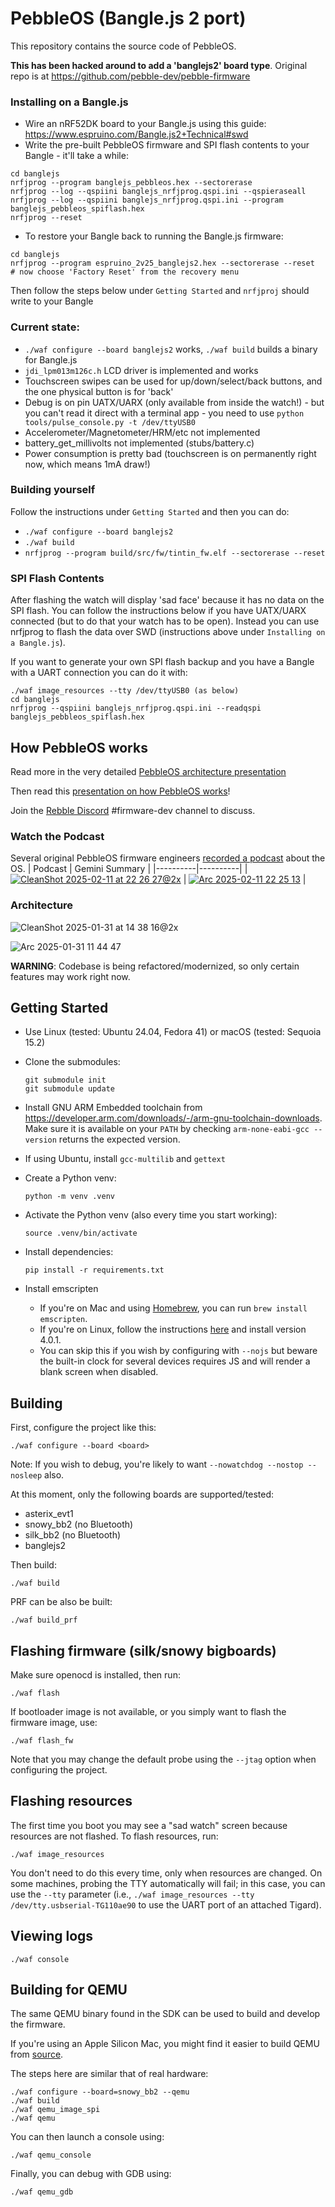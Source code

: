 # PebbleOS (Bangle.js 2 port)

This repository contains the source code of PebbleOS.

**This has been hacked around to add a 'banglejs2' board type**. Original repo is at https://github.com/pebble-dev/pebble-firmware

### Installing on a Bangle.js

* Wire an nRF52DK board to your Bangle.js using this guide: https://www.espruino.com/Bangle.js2+Technical#swd
* Write the pre-built PebbleOS firmware and SPI flash contents to your Bangle - it'll take a while:

```
cd banglejs
nrfjprog --program banglejs_pebbleos.hex --sectorerase
nrfjprog --log --qspiini banglejs_nrfjprog.qspi.ini --qspieraseall
nrfjprog --log --qspiini banglejs_nrfjprog.qspi.ini --program banglejs_pebbleos_spiflash.hex
nrfjprog --reset
```

* To restore your Bangle back to running the Bangle.js firmware:

```
cd banglejs
nrfjprog --program espruino_2v25_banglejs2.hex --sectorerase --reset
# now choose 'Factory Reset' from the recovery menu
```

Then follow the steps below under `Getting Started` and `nrfjproj` should write to your Bangle

### Current state:

* `./waf configure --board banglejs2` works, `./waf build` builds a binary for Bangle.js
* `jdi_lpm013m126c.h` LCD driver is implemented and works
* Touchscreen swipes can be used for up/down/select/back buttons, and the one physical button is for 'back'
* Debug is on pin UATX/UARX (only available from inside the watch!) - but you can't read it direct with a terminal app - you need to use `python tools/pulse_console.py -t /dev/ttyUSB0`
* Accelerometer/Magnetometer/HRM/etc not implemented
* battery_get_millivolts not implemented (stubs/battery.c)
* Power consumption is pretty bad (touchscreen is on permanently right now, which means 1mA draw!)


### Building yourself

Follow the instructions under `Getting Started` and then you can do:

* `./waf configure --board banglejs2`
* `./waf build`
* `nrfjprog --program build/src/fw/tintin_fw.elf --sectorerase --reset`

### SPI Flash Contents

After flashing the watch will display 'sad face' because it has no data on the SPI flash. You can follow the instructions
below if you have UATX/UARX connected (but to do that your watch has to be open). Instead you can use nrfjprog 
to flash the data over SWD (instructions above under `Installing on a Bangle.js`).

If you want to generate your own SPI flash backup and you have a Bangle with a UART connection you can do it with:

```
./waf image_resources --tty /dev/ttyUSB0 (as below)
cd banglejs
nrfjprog --qspiini banglejs_nrfjprog.qspi.ini --readqspi banglejs_pebbleos_spiflash.hex
```

## How PebbleOS works

Read more in the very detailed [PebbleOS architecture presentation](https://docs.google.com/presentation/d/1wfyBRwbrv5YtSnvNRnEPz5tRx9y7VGcFsuHbi1X-D7I/edit?usp=sharing)

Then read this [presentation on how PebbleOS works](https://docs.google.com/presentation/d/1M--yoEJBO-uckvY5CTFfHT4srw6RCj9RTGT57RcogX8/edit?usp=sharing)!

Join the [Rebble Discord](https://discordapp.com/invite/aRUAYFN) #firmware-dev channel to discuss.

### Watch the Podcast

Several original PebbleOS firmware engineers [recorded a podcast](https://www.youtube.com/watch?v=dk5wsNN8abo) about the OS.
| Podcast | Gemini Summary |
|----------|----------|
| [![CleanShot 2025-02-11 at 22 26 27@2x](https://github.com/user-attachments/assets/9c55aefa-06f5-4a58-bf4f-fa40e1bd45bd)](https://www.youtube.com/watch?v=dk5wsNN8abo) | [![Arc 2025-02-11 22 25 13](https://github.com/user-attachments/assets/ee5361b3-a89c-450e-97a5-f10796c1fba5)](https://g.co/gemini/share/03350ab7b4e6) |

### Architecture

![CleanShot 2025-01-31 at 14 38 16@2x](https://github.com/user-attachments/assets/23d13a36-55e6-4e3a-87ab-4fb1fd1fca5a)

![Arc 2025-01-31 11 44 47](https://github.com/user-attachments/assets/804bc6b9-47c1-4af5-b698-6078aca467ee)

**WARNING**: Codebase is being refactored/modernized, so only certain features
may work right now.

## Getting Started

- Use Linux (tested: Ubuntu 24.04, Fedora 41) or macOS (tested: Sequoia 15.2)
- Clone the submodules:
  ```shell
  git submodule init
  git submodule update
  ```
- Install GNU ARM Embedded toolchain from
  https://developer.arm.com/downloads/-/arm-gnu-toolchain-downloads. Make
  sure it is available on your `PATH` by checking `arm-none-eabi-gcc --version`
  returns the expected version.
- If using Ubuntu, install `gcc-multilib` and `gettext`
- Create a Python venv:

  ```shell
  python -m venv .venv
  ```

- Activate the Python venv (also every time you start working):
  ```shell
  source .venv/bin/activate
  ```
- Install dependencies:
  ```shell
  pip install -r requirements.txt
  ```
- Install emscripten
  - If you're on Mac and using [Homebrew](https://brew.sh), you can run `brew install emscripten`.
  - If you're on Linux, follow the instructions [here](https://github.com/emscripten-core/emsdk) and install version 4.0.1.
  - You can skip this if you wish by configuring with `--nojs` but beware the built-in clock for several devices requires JS and will render a blank screen when disabled.

## Building

First, configure the project like this:

```shell
./waf configure --board <board>
```

Note: If you wish to debug, you're likely to want `--nowatchdog --nostop --nosleep` also.

At this moment, only the following boards are supported/tested:

- asterix_evt1
- snowy_bb2 (no Bluetooth)
- silk_bb2 (no Bluetooth)
- banglejs2

Then build:

```shell
./waf build
```

PRF can be also be built:

```shell
./waf build_prf
```

## Flashing firmware (silk/snowy bigboards)

Make sure openocd is installed, then run:

```shell
./waf flash
```

If bootloader image is not available, or you simply want to flash the firmware
image, use:

```shell
./waf flash_fw
```

Note that you may change the default probe using the `--jtag` option when
configuring the project.

## Flashing resources

The first time you boot you may see a "sad watch" screen because resources are not
flashed. To flash resources, run:

```shell
./waf image_resources
```

You don't need to do this every time, only when resources are changed.  On
some machines, probing the TTY automatically will fail; in this case, you
can use the `--tty` parameter (i.e., `./waf image_resources --tty
/dev/tty.usbserial-TG110ae90` to use the UART port of an attached Tigard).

## Viewing logs

```shell
./waf console
```

## Building for QEMU

The same QEMU binary found in the SDK can be used to build and develop the firmware.

If you're using an Apple Silicon Mac, you might find it easier to build QEMU from [source](https://github.com/pebble-dev/qemu).

The steps here are similar that of real hardware:

```shell
./waf configure --board=snowy_bb2 --qemu
./waf build
./waf qemu_image_spi
./waf qemu
```

You can then launch a console using:

```shell
./waf qemu_console
```

Finally, you can debug with GDB using:

```shell
./waf qemu_gdb
```
